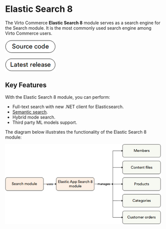 # Elastic Search 8

The Virto Commerce **Elastic Search 8** module serves as a search engine for the Search module. It is the most commonly used search engine among Virto Commerce users.

[![Source code](media/source_code.png)](https://github.com/VirtoCommerce/vc-module-elastic-search-8/)

[![Latest release](media/latest_release.png)](https://github.com/VirtoCommerce/vc-module-elastic-search-8/releases)

## Key Features

With the Elastic Search 8 module, you can perform:

* Full-text search with new .NET client for Elasticsearch.
* [Semantic search](../../../developer-guide/docs/Fundamentals/Indexed-Search/integration/semantic-search.md).
* Hybrid mode search.
* Third party ML models support.

The diagram below illustrates the functionality of the Elastic Search 8 module:

![Key entities](media/key-entities.png)